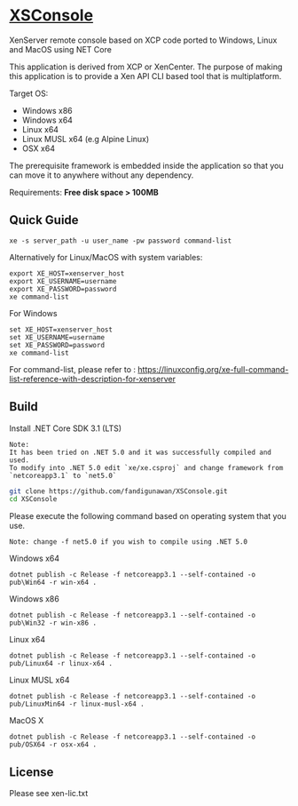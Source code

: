 # <u>XSConsole</u>

XenServer remote console based on XCP code ported to Windows, Linux and MacOS using NET Core 

This application is derived from XCP or XenCenter. The purpose of making this application is to provide a Xen API CLI based tool that is multiplatform.

Target OS:

- Windows x86
- Windows x64
- Linux x64
- Linux MUSL x64 (e.g Alpine Linux)
- OSX x64

The prerequisite framework is embedded inside the application so that you can move it to anywhere without any dependency.

Requirements:
**Free disk space > 100MB**

## Quick Guide

```
xe -s server_path -u user_name -pw password command-list
```

Alternatively for Linux/MacOS with system variables:
```
export XE_HOST=xenserver_host
export XE_USERNAME=username
export XE_PASSWORD=password
xe command-list
```
For Windows
```
set XE_HOST=xenserver_host
set XE_USERNAME=username
set XE_PASSWORD=password
xe command-list
```


For command-list, please refer to : https://linuxconfig.org/xe-full-command-list-reference-with-description-for-xenserver

## Build

Install .NET Core SDK 3.1 (LTS)
```
Note:
It has been tried on .NET 5.0 and it was successfully compiled and used.
To modify into .NET 5.0 edit `xe/xe.csproj` and change framework from `netcoreapp3.1` to `net5.0`
```

```bash
git clone https://github.com/fandigunawan/XSConsole.git
cd XSConsole
```

Please execute the following  command based on operating system that you use.

```
Note: change -f net5.0 if you wish to compile using .NET 5.0
```

Windows x64

```
dotnet publish -c Release -f netcoreapp3.1 --self-contained -o pub\Win64 -r win-x64 .
```

Windows x86

```
dotnet publish -c Release -f netcoreapp3.1 --self-contained -o pub\Win32 -r win-x86 .
```

Linux x64

```
dotnet publish -c Release -f netcoreapp3.1 --self-contained -o pub/Linux64 -r linux-x64 .
```

Linux MUSL x64

```
dotnet publish -c Release -f netcoreapp3.1 --self-contained -o pub/LinuxMin64 -r linux-musl-x64 .
```

MacOS X

```
dotnet publish -c Release -f netcoreapp3.1 --self-contained -o pub/OSX64 -r osx-x64 .
```

## License
Please see xen-lic.txt